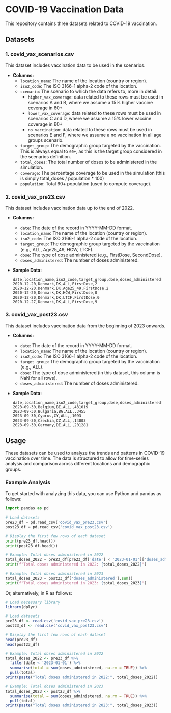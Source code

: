 # COVID-19 Vaccination Data

This repository contains three datasets related to COVID-19 vaccination.

## Datasets

### 1. covid_vax_scenarios.csv
This dataset includes vaccination data to be used in the scenarios. 
- **Columns:**
  - `location_name`: The name of the location (country or region).
  - `iso2_code`: The ISO 3166-1 alpha-2 code of the location.
  - `scenario`: The scenario to which the data refers to, more in detail:
    - `higher_vax_coverage`: data related to these rows must be used in scenarios A and B, where we assume a 15% higher vaccine coverage in 60+
    - `lower_vax_coverage`: data related to these rows must be used in scenarios C and D, where we assume a 15% lower vaccine coverage in 60+
    - `no_vaccination`: data related to these rows must be used in scenarios E and F, where we assume a no vaccination in all age groups scenario.
  - `target_group`: The demographic group targeted by the vaccination. This is always equal to `60+`, as this is the target group considered in the scenarios definition.
  - `total_doses`: The total number of doses to be administered in the simulation.
  - `coverage`: The percentage coverage to be used in the simulation (this is simply total_doses / population * 100)
  - `population`: Total 60+ population (used to compute coverage).

### 2. covid_vax_pre23.csv

This dataset includes vaccination data up to the end of 2022.

- **Columns:**
  - `date`: The date of the record in YYYY-MM-DD format.
  - `location_name`: The name of the location (country or region).
  - `iso2_code`: The ISO 3166-1 alpha-2 code of the location.
  - `target_group`: The demographic group targeted by the vaccination (e.g., ALL, Age25_49, HCW, LTCF).
  - `dose`: The type of dose administered (e.g., FirstDose, SecondDose).
  - `doses_administered`: The number of doses administered.

- **Sample Data:**
  ```csv
  date,location_name,iso2_code,target_group,dose,doses_administered
  2020-12-20,Denmark,DK,ALL,FirstDose,2
  2020-12-20,Denmark,DK,Age25_49,FirstDose,2
  2020-12-20,Denmark,DK,HCW,FirstDose,0
  2020-12-20,Denmark,DK,LTCF,FirstDose,0
  2020-12-27,Denmark,DK,ALL,FirstDose,9
  ```

### 3. covid_vax_post23.csv

This dataset includes vaccination data from the beginning of 2023 onwards.

- **Columns:**
  - `date`: The date of the record in YYYY-MM-DD format.
  - `location_name`: The name of the location (country or region).
  - `iso2_code`: The ISO 3166-1 alpha-2 code of the location.
  - `target_group`: The demographic group targeted by the vaccination (e.g., ALL).
  - `dose`: The type of dose administered (in this dataset, this column is NaN for all rows).
  - `doses_administered`: The number of doses administered.

- **Sample Data:**
  ```csv
  date,location_name,iso2_code,target_group,dose,doses_administered
  2023-09-30,Belgium,BE,ALL,,431019
  2023-09-30,Bulgaria,BG,ALL,,3455
  2023-09-30,Cyprus,CY,ALL,,1093
  2023-09-30,Czechia,CZ,ALL,,14003
  2023-09-30,Germany,DE,ALL,,201281
  ```

## Usage

These datasets can be used to analyze the trends and patterns in COVID-19 vaccination over time. The data is structured to allow for time-series analysis and comparison across different locations and demographic groups.

### Example Analysis

To get started with analyzing this data, you can use Python and pandas as follows:

```python
import pandas as pd

# Load datasets
pre23_df = pd.read_csv('covid_vax_pre23.csv')
post23_df = pd.read_csv('covid_vax_post23.csv')

# Display the first few rows of each dataset
print(pre23_df.head())
print(post23_df.head())

# Example: Total doses administered in 2022
total_doses_2022 = pre23_df[pre23_df['date'] < '2023-01-01']['doses_administered'].sum()
print(f"Total doses administered in 2022: {total_doses_2022}")

# Example: Total doses administered in 2023
total_doses_2023 = post23_df['doses_administered'].sum()
print(f"Total doses administered in 2023: {total_doses_2023}")
```

Or, alternatively, in R as follows:
```R
# Load necessary library
library(dplyr)

# Load datasets
pre23_df <- read.csv('covid_vax_pre23.csv')
post23_df <- read.csv('covid_vax_post23.csv')

# Display the first few rows of each dataset
head(pre23_df)
head(post23_df)

# Example: Total doses administered in 2022
total_doses_2022 <- pre23_df %>% 
  filter(date < '2023-01-01') %>% 
  summarise(total = sum(doses_administered, na.rm = TRUE)) %>% 
  pull(total)
print(paste("Total doses administered in 2022:", total_doses_2022))

# Example: Total doses administered in 2023
total_doses_2023 <- post23_df %>% 
  summarise(total = sum(doses_administered, na.rm = TRUE)) %>% 
  pull(total)
print(paste("Total doses administered in 2023:", total_doses_2023))
```
